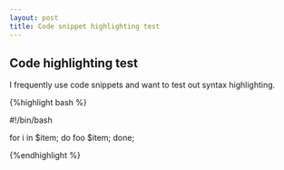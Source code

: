 ```yaml
---
layout: post
title: Code snippet highlighting test
---
```


## Code highlighting test

I frequently use code snippets and want to test out syntax highlighting.

{%highlight bash %}

#!/bin/bash

for i in $item;
	do foo $item;
	done;

{%endhighlight %}
